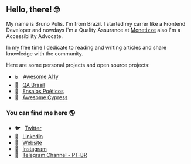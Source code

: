 ## Hello, there! 🤓

My name is Bruno Pulis. I'm from Brazil. I started my carrer like a Frontend Developer and nowdays I'm a Quality Assurance at [Monetizze](https://monetizze.com.br) also I'm a Accessibility Advocate.

In my free time I dedicate to reading and writing articles and share knowledge with the community.

Here are some personal projects and open source projects:

* ♿ &nbsp; [Awesome A11y](https://github.com/brunopulis/awesome-a11y)
* 🐞 &nbsp; [QA Brasil](https://github.com/qa-brasil)
* 📓 &nbsp; [Ensaios Poéticos](https://ensaiospoeticos.com.br)
* 👾 &nbsp; [Awesome Cypress](https://github.com/brunopulis/awesome-cypress)

### You can find me here 🌎

* 🐦 &nbsp; [Twitter](https://twitter.com/brunopulis)
* 💼 &nbsp; [Linkedin](https://www.linkedin.com/in/pulis)
* 🚀 &nbsp; [Website](https://brunopulis.com)
* 🤳 &nbsp; [Instagram](https://instagram.com/brunopulisdev)
* 📲 &nbsp; [Telegram Channel - PT-BR](https://t.me/canaldopulis)

